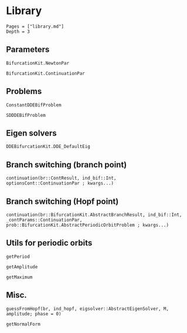 # Library

```@contents
Pages = ["library.md"]
Depth = 3
```

## Parameters

```@docs
BifurcationKit.NewtonPar
```

```@docs
BifurcationKit.ContinuationPar
```

## Problems

```@docs
ConstantDDEBifProblem
```

```@docs
SDDDEBifProblem
```

## Eigen solvers

```@docs
DDEBifurcationKit.DDE_DefaultEig
```

## Branch switching (branch point)

```@docs
continuation(br::ContResult, ind_bif::Int, optionsCont::ContinuationPar ; kwargs...)
```

## Branch switching (Hopf point)
```@docs
continuation(br::BifurcationKit.AbstractBranchResult, ind_bif::Int, _contParams::ContinuationPar, prob::BifurcationKit.AbstractPeriodicOrbitProblem ; kwargs...)
```

## Utils for periodic orbits

```@docs
getPeriod
```

```@docs
getAmplitude
```

```@docs
getMaximum
```

## Misc.
```@docs
guessFromHopf(br, ind_hopf, eigsolver::AbstractEigenSolver, M, amplitude; phase = 0)
```

```@docs
getNormalForm
```